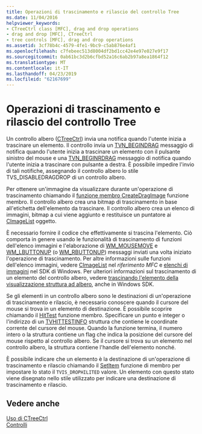 ```yaml
---
title: Operazioni di trascinamento e rilascio del controllo Tree
ms.date: 11/04/2016
helpviewer_keywords:
- CTreeCtrl class [MFC], drag and drop operations
- drag and drop [MFC], CTreeCtrl
- tree controls [MFC], drag and drop operations
ms.assetid: 3cf78b4c-4579-4fe1-9bc9-c5ab876e4af1
ms.openlocfilehash: c7febeec513d8004df2bd1cc42e4e97e027e9f17
ms.sourcegitcommit: 0ab61bc3d2b6cfbd52a16c6ab2b97a8ea1864f12
ms.translationtype: MT
ms.contentlocale: it-IT
ms.lasthandoff: 04/23/2019
ms.locfileid: "62167699"
---
```

# <a name="tree-control-drag-and-drop-operations"></a>Operazioni di trascinamento e rilascio del controllo Tree

Un controllo albero ([CTreeCtrl](../mfc/reference/ctreectrl-class.md)) invia una notifica quando l'utente inizia a trascinare un elemento. Il controllo invia un [TVN_BEGINDRAG](/windows/desktop/Controls/tvn-begindrag) messaggio di notifica quando l'utente inizia a trascinare un elemento con il pulsante sinistro del mouse e una [TVN_BEGINRDRAG](/windows/desktop/Controls/tvn-beginrdrag) messaggio di notifica quando l'utente inizia a trascinare con pulsante a destra. È possibile impedire l'invio di tali notifiche, assegnando il controllo albero lo stile TVS_DISABLEDRAGDROP di un controllo albero.

Per ottenere un'immagine da visualizzare durante un'operazione di trascinamento chiamando il [funzione membro CreateDragImage](../mfc/reference/ctreectrl-class.md#createdragimage) funzione membro. Il controllo albero crea una bitmap di trascinamento in base all'etichetta dell'elemento da trascinare. Il controllo albero crea un elenco di immagini, bitmap a cui viene aggiunto e restituisce un puntatore ai [CImageList](../mfc/reference/cimagelist-class.md) oggetto.

È necessario fornire il codice che effettivamente si trascina l'elemento. Ciò comporta in genere usando le funzionalità di trascinamento di funzioni dell'elenco immagini e l'elaborazione di [WM_MOUSEMOVE](/windows/desktop/inputdev/wm-mousemove) e [WM_LBUTTONUP](/windows/desktop/inputdev/wm-lbuttonup) (o [WM_RBUTTONUP](/windows/desktop/inputdev/wm-rbuttonup)) messaggi inviati una volta iniziato l'operazione di trascinamento. Per altre informazioni sulle funzioni dell'elenco immagini, vedere [CImageList](../mfc/reference/cimagelist-class.md) nel *riferimento MFC* e [elenchi di immagini](/windows/desktop/controls/image-lists) nel SDK di Windows. Per ulteriori informazioni sul trascinamento di un elemento del controllo albero, vedere [trascinando l'elemento della visualizzazione struttura ad albero](/windows/desktop/Controls/tree-view-controls), anche in Windows SDK.

Se gli elementi in un controllo albero sono le destinazioni di un'operazione di trascinamento e rilascio, è necessario conoscere quando il cursore del mouse si trova in un elemento di destinazione. È possibile scoprire chiamando il [HitTest](../mfc/reference/ctreectrl-class.md#hittest) funzione membro. Specificare un punto e integer o l'indirizzo di un [TVHITTESTINFO](/windows/desktop/api/commctrl/ns-commctrl-tagtvhittestinfo) struttura che contiene le coordinate corrente del cursore del mouse. Quando la funzione termina, il numero intero o la struttura contiene un flag che indica la posizione del cursore del mouse rispetto al controllo albero. Se il cursore si trova su un elemento nel controllo albero, la struttura contiene l'handle dell'elemento nonché.

È possibile indicare che un elemento è la destinazione di un'operazione di trascinamento e rilascio chiamando il [SetItem](../mfc/reference/ctreectrl-class.md#setitem) funzione di membro per impostare lo stato il `TVIS_DROPHILITED` valore. Un elemento con questo stato viene disegnato nello stile utilizzato per indicare una destinazione di trascinamento e rilascio.

## <a name="see-also"></a>Vedere anche

[Uso di CTreeCtrl](../mfc/using-ctreectrl.md)<br/>
[Controlli](../mfc/controls-mfc.md)
